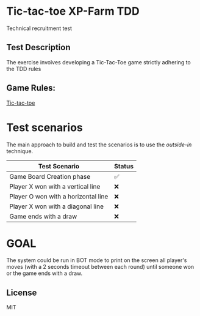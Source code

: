 # Tic-tac-toe XP-Farm TDD

Technical recruitment test

## Test Description
The exercise involves developing a Tic-Tac-Toe game strictly adhering to the TDD rules

## Game Rules:

[Tic-tac-toe](https://en.wikipedia.org/wiki/Tic-tac-toe)

# Test scenarios
The main approach to build and test the scenarios is to use the _outside-in_ technique.

| Test Scenario | Status |
| ------ | ------ |
| Game Board Creation phase | ✅ |
| Player X won with a vertical line | ❌ |
| Player O won with a horizontal line | ❌ |
| Player X won with a diagonal line | ❌ |
| Game ends with a draw | ❌ |

# GOAL
The system could be run in BOT mode to print on the screen all player's moves (with a 2 seconds timeout between each round) until someone won or the game ends with a draw.

## License

MIT